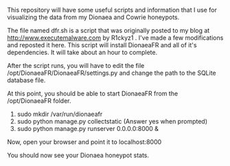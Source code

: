This repository will have some useful scripts and information that I use for visualizing the data from my Dionaea and Cowrie honeypots.

The file named dfr.sh is a script that was originally posted to my blog at http://www.executemalware.com by R1ckyz1 . I've made a few modifications and reposted it here. This script will install DionaeaFR and all of it's dependencies. It will take about an hour to complete.

After the script runs, you will have to edit the file /opt/DionaeaFR/DionaeaFR/settings.py and change the path to the SQLite database file.

At this point, you should be able to start DionaeaFR from the /opt/DionaeaFR folder. 
1. sudo mkdir /var/run/dionaeafr
2. sudo python manage.py collectstatic 
  (Answer yes when prompted)
3. sudo python manage.py runserver 0.0.0.0:8000 &

Now, open your browser and point it to localhost:8000

You should now see your Dionaea honeypot stats.


